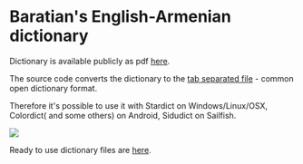 Baratian's English-Armenian dictionary
======================================

Dictionary is available publicly as pdf [here](http://www.armin.am/images/menus/1720/Angleren_bararan.pdf).

The source code converts the dictionary to the [tab separated file](https://github.com/norayr/baratian_dictionary) - common open dictionary format.

Therefore it's possible to use it with Stardict on Windows/Linux/OSX, Colordict( and some others) on Android, Sidudict on Sailfish.

![](https://norayr.am/weblog/wp-content/uploads/2016/05/stardict_baratian0-768x575.png)

Ready to use dictionary files are [here](http://dictionaries.arnet.am/baratian.zip).


